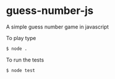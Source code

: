 # guess-number-js
A simple guess number game in javascript

To play type
```sh
$ node .
```
To run the tests
```sh
$ node test
```